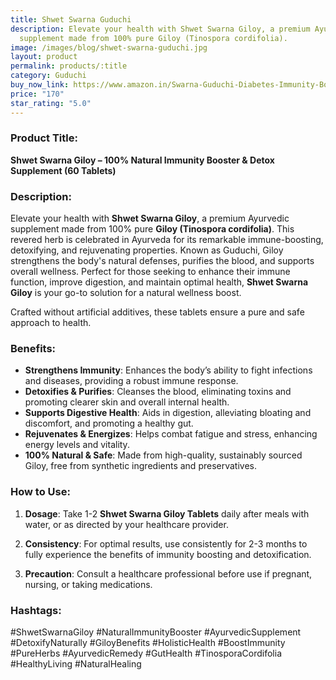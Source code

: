 ```yaml
---
title: Shwet Swarna Guduchi
description: Elevate your health with Shwet Swarna Giloy, a premium Ayurvedic
  supplement made from 100% pure Giloy (Tinospora cordifolia).
image: /images/blog/shwet-swarna-guduchi.jpg
layout: product
permalink: products/:title
category: Guduchi
buy_now_link: https://www.amazon.in/Swarna-Guduchi-Diabetes-Immunity-Boosting/dp/B08QV1C1QB/ref=sr_1_55?crid=1TX1M06Q0LCMB&tag=m0150-21
price: "170"
star_rating: "5.0"
---
```

### Product Title:
**Shwet Swarna Giloy – 100% Natural Immunity Booster & Detox Supplement (60 Tablets)**

### Description:
Elevate your health with **Shwet Swarna Giloy**, a premium Ayurvedic supplement made from 100% pure **Giloy (Tinospora cordifolia)**. This revered herb is celebrated in Ayurveda for its remarkable immune-boosting, detoxifying, and rejuvenating properties. Known as Guduchi, Giloy strengthens the body's natural defenses, purifies the blood, and supports overall wellness. Perfect for those seeking to enhance their immune function, improve digestion, and maintain optimal health, **Shwet Swarna Giloy** is your go-to solution for a natural wellness boost.

Crafted without artificial additives, these tablets ensure a pure and safe approach to health.

### Benefits:
- **Strengthens Immunity**: Enhances the body’s ability to fight infections and diseases, providing a robust immune response.
- **Detoxifies & Purifies**: Cleanses the blood, eliminating toxins and promoting clearer skin and overall internal health.
- **Supports Digestive Health**: Aids in digestion, alleviating bloating and discomfort, and promoting a healthy gut.
- **Rejuvenates & Energizes**: Helps combat fatigue and stress, enhancing energy levels and vitality.
- **100% Natural & Safe**: Made from high-quality, sustainably sourced Giloy, free from synthetic ingredients and preservatives.

### How to Use:
1. **Dosage**: Take 1-2 **Shwet Swarna Giloy Tablets** daily after meals with water, or as directed by your healthcare provider.
   
2. **Consistency**: For optimal results, use consistently for 2-3 months to fully experience the benefits of immunity boosting and detoxification.

3. **Precaution**: Consult a healthcare professional before use if pregnant, nursing, or taking medications.

### Hashtags:
#ShwetSwarnaGiloy #NaturalImmunityBooster #AyurvedicSupplement #DetoxifyNaturally #GiloyBenefits #HolisticHealth #BoostImmunity #PureHerbs #AyurvedicRemedy #GutHealth #TinosporaCordifolia #HealthyLiving #NaturalHealing
